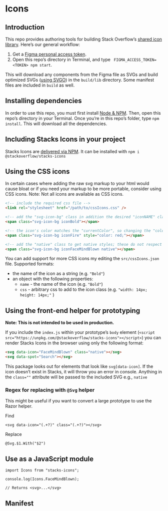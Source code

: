# Icons

## Introduction

This repo provides authoring tools for building Stack Overflow’s [shared icon library](https://www.figma.com/file/NxAqQAi9i5XsrZSm1WYj6tsM/Icons?node-id=0%3A1). Here’s our general workflow:

1. Get a [Figma personal access token](https://www.figma.com/developers/api#access-tokens).
3. Open this repo’s directory in Terminal, and type ` FIGMA_ACCESS_TOKEN=<TOKEN> npm start`.

This will download any components from the Figma file as SVGs and build optimized SVGs ([using SVGO](./src/svgo-congig.ts)) in the `build/lib` directory. Some manifest files are included in `build` as well.

## Installing dependencies

In order to use this repo, you must first install [Node & NPM](https://nodejs.org/en/download/). Then, open this repo’s directory in your Terminal. Once you’re in this repo’s folder, type `npm install`. This will download all the dependencies.

## Including Stacks Icons in your project

Stacks Icons are [delivered via NPM](https://www.npmjs.com/package/@stackoverflow/stacks-icons). It can be installed with `npm i @stackoverflow/stacks-icons`

## Using the CSS icons

In certain cases where adding the raw svg markup to your html would cause bloat or if you need your markup to be more portable, consider using CSS icons. Note: Not all icons are available as CSS icons.

```html
<!-- include the required css file -->
<link rel="stylesheet" href="/path/to/cssIcons.css" />

<!-- add the "svg-icon-bg" class in addition the desired "iconNAME" class -->
<span class="svg-icon-bg iconBold"></span>

<!-- the icon's color matches the "currentColor", so changing the "color" property will change the icon color -->
<span class="svg-icon-bg iconFire" style="color: red;"></span>

<!-- add the "native" class to get native styles; these do not respect "currentColor" changes -->
<span class="svg-icon-bg iconFaceMindBlown native"></span>
```

You can add support for more CSS icons my editing the `src/cssIcons.json` file. Supported formats:
* the name of the icon as a string (e.g. `"Bold"`)
* an object with the following properties:
  * `name` - the name of the icon (e.g. `"Bold"`)
  * `css` - arbitrary css to add to the icon class (e.g. `"width: 14px; height: 14px;"` )

## Using the front-end helper for prototyping

**Note: This is not intended to be used in production.**

If you include the `index.js` within your prototype’s `body` element (`<script src="https://unpkg.com/@stackoverflow/stacks-icons"></script>`) you can render Stacks Icons in the browser using only the following format:

```html
<svg data-icon="FaceMindBlown" class="native"></svg>
<svg data-spot="Search"></svg>
```

This package looks out for elements that look like `svg[data-icon]`. If the icon doesn’t exist in Stacks, it will throw you an error in console. Anything in the `class=""` attribute will be passed to the included SVG e.g., `native`

### Regex for replacing with `@Svg` helper

This might be useful if you want to convert a large prototype to use the Razor helper.

Find

```
<svg data-icon="(.+?)" class="(.+?)"></svg>
```

Replace

```
@Svg.$1.With("$2")
```

## Use as a JavaScript module

```
import Icons from "stacks-icons";

console.log(Icons.FaceMindBlown);

// Returns <svg>...</svg>
```

## Manifest
